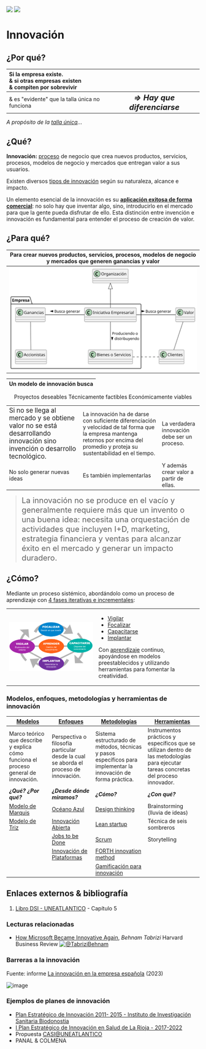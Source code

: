 [![](https://img.shields.io/badge/-Tabla_de_contenidos-000?style=flat&logo=Emlakjet&logoColor=red)](../../README.md)
[![](https://img.shields.io/badge/-Inicio%20de%20cap%C3%ADtulo-000?style=flat&logo=Acclaim&logoColor=red)](../README.md)

# Innovación

## ¿Por qué?

<div align="center">

|Si la empresa existe.<br />& si otras empresas existen<br />& compiten por sobrevivir| |
:-|:-:
|& es "evidente" que la talla única no funciona|*<big><big><b>⇒ Hay que diferenciarse</b></big></big>*

</div>

*A propósito de la [talla única](https://medium.com/knowable/why-everything-looks-the-same-bad80133dd6e)...*

## ¿Qué?

**Innovación:** [proceso](https://dle.rae.es/proceso) de negocio que crea nuevos productos, servicios, procesos, modelos de negocio y mercados que entregan valor a sus usuarios.

Existen diversos [tipos de innovación](tipos.md) según su naturaleza, alcance e impacto.

Un elemento esencial de la innovación es su **[aplicación exitosa de forma comercial](invencionVsInnovacion.md)**: no solo hay que inventar algo, sino, introducirlo en el mercado para que la gente pueda disfrutar de ello. Esta distinción entre invención e innovación es fundamental para entender el proceso de creación de valor.

## ¿Para qué?

<div align="center">

|Para crear nuevos productos, servicios, procesos, modelos de negocio y mercados que generen ganancias y valor
:-:|
|![](/images/modelosUML/modelosUML/empresa.svg)|

|Un modelo de innovación busca|
|-|
Proyectos deseables
Técnicamente factibles
Económicamente viables

||||
-|-|-
|<big>Si no se llega al mercado y se obtiene valor no se está desarrollando innovación sino invención o desarrollo tecnológico.</big>|La innovación ha de darse con suficiente diferenciación y velocidad de tal  forma que la empresa mantenga retornos por encima del promedio y proteja su sustentabilidad en el tiempo.|La verdadera innovación debe ser un proceso.|
No solo generar nuevas ideas|Es también implementarlas|Y además crear valor a partir de ellas.

</div>

> <big><big>La innovación no se produce en el vacío y generalmente requiere más que un invento o una buena idea: necesita una orquestación de actividades que incluyen I+D, marketing, estrategia financiera y ventas para alcanzar éxito en el mercado y generar un impacto duradero.</big></big>

## ¿Cómo?

Mediante un proceso sistémico, abordándolo como un proceso de aprendizaje con [4 fases iterativas e incrementales](proceso.md#fases-del-proceso-de-innovaci%C3%B3n):

<table>
<tr>
<td>

![](/images/innovacion.png)
</td>
<td>

- [Vigilar](vigilanciaTecnologica.md)
- [Focalizar](focalizar.md)
- [Capacitarse](capacitarse.md)
- [Implantar](implantar.md)

Con [aprendizaje](aprender.md) continuo, apoyándose en modelos preestablecidos y utilizando herramientas para fomentar la creatividad.
</td>
</tr>
</table>

### Modelos, enfoques, metodologías y herramientas de innovación

|[Modelos](modelos.md)|[Enfoques](enfoques.md)|[Metodologías](metodologías.md)|[Herramientas](herramientas.md)|
|-|-|-|-|
|Marco teórico que describe y explica cómo funciona el proceso general de innovación.|Perspectiva o filosofía particular desde la cual se aborda el proceso de innovación.|Sistema estructurado de métodos, técnicas y pasos específicos para implementar la innovación de forma práctica.|Instrumentos prácticos y específicos que se utilizan dentro de las metodologías para ejecutar tareas concretas del proceso innovador.|
|***¿Qué? ¿Por qué?***|***¿Desde dónde miramos?***|***¿Cómo?***|***¿Con qué?***|
|[Modelo de Marquis](modeloMarquis.md)|[Océano Azul](oceanoAzul.md)|[Design thinking](https://xn--designthinkingespaa-d4b.com/)|Brainstorming (lluvia de ideas)|
|[Modelo de Triz](modeloTriz.md)|[Innovación Abierta](innovacionAbierta.md)|[Lean startup](https://es.wikipedia.org/wiki/Lean_startup)|Técnica de seis sombreros|
||[Jobs to be Done](jobsToBeDone.md)|[Scrum](https://es.wikipedia.org/wiki/Scrum_(desarrollo_de_software))|Storytelling|
||[Innovación de Plataformas](dePlataformas.md)|[FORTH innovation method](https://www.forth-innovation.com/)||
|||[Gamificación para innovación](https://www.revistaespacios.com/a16v37n08/16370803.html)|

## Enlaces externos & bibliografía

1. [Libro DSI - UNEATLANTICO](https://campus.uneatlantico.es/pluginfile.php/68989/mod_folder/content/0/Libro%20DSI%20-%20UNEATLANTICO.pdf?forcedownload=1) - Capítulo 5

### Lecturas relacionadas

- [How Microsoft Became Innovative Again](https://hbr.org/2023/02/how-microsoft-became-innovative-again), *Behnam Tabrizi* Harvard Business Review [![@TabriziBehnam](https://img.shields.io/badge/-@TabriziBehnam-000?style=flat&logo=Twitter&logoColor=white)](https://twitter.com/TabriziBehnam)

### Barreras a la innovación

Fuente: informe [La innovación en la empresa española](https://apd-prod-wordpress.s3.amazonaws.com/uploads/sites/2/2023/02/informe_la_innovacion_en_la_empresa_espanola_apd_cesin.pdf) (2023)

![image](https://user-images.githubusercontent.com/8528047/229054610-b7985905-d493-4071-ada9-a0769a4c77b3.png)

### Ejemplos de planes de innovación

- [Plan Estratégico de Innovación 2011- 2015 - Instituto de Investigación Sanitaria Biodonostia](https://www.biodonostia.org/wp-content/uploads/2014/09/Plan-de-Innovaci%C3%B3n-2011-2015-IIS-Biodonostia-v123.pdf)
- [I Plan Estratégico de Innovación en Salud de La Rioja - 2017-2022](https://www.riojasalud.es/files/content/ciudadanos/planes-estrategicos/Plan_de_Innovacion.pdf)
- Propuesta [CASI@UNEATLANTICO](https://docs.google.com/presentation/d/1puagAGlKjXV3TymBewJY29LqsBPEZKGVlUXMbSLxSKM/edit?usp=sharing)
- PANAL & COLMENA
